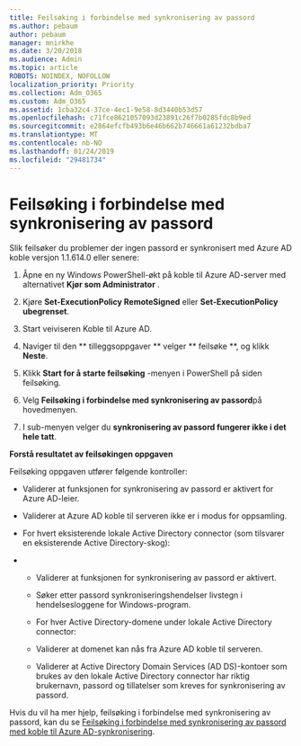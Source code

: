 ```yaml
---
title: Feilsøking i forbindelse med synkronisering av passord
ms.author: pebaum
author: pebaum
manager: mnirkhe
ms.date: 3/20/2018
ms.audience: Admin
ms.topic: article
ROBOTS: NOINDEX, NOFOLLOW
localization_priority: Priority
ms.collection: Adm_O365
ms.custom: Adm_O365
ms.assetid: 1cba32c4-37ce-4ec1-9e58-8d3440b53d57
ms.openlocfilehash: c71fce8621057093d23891c26f7b0285fdc8b9ed
ms.sourcegitcommit: e2864efcfb493b6e46b662b746661a61232bdba7
ms.translationtype: MT
ms.contentlocale: nb-NO
ms.lasthandoff: 01/24/2019
ms.locfileid: "29481734"
---
```

# <a name="troubleshoot-password-synchronization"></a>Feilsøking i forbindelse med synkronisering av passord

Slik feilsøker du problemer der ingen passord er synkronisert med Azure AD koble versjon 1.1.614.0 eller senere:
  
1. Åpne en ny Windows PowerShell-økt på koble til Azure AD-server med alternativet **Kjør som Administrator** . 
    
2. Kjøre **Set-ExecutionPolicy RemoteSigned** eller **Set-ExecutionPolicy ubegrenset**. 
    
3. Start veiviseren Koble til Azure AD.
    
4. Naviger til den ** tilleggsoppgaver ** velger ** feilsøke **, og klikk **Neste**. 
    
5. Klikk **Start for å starte feilsøking** -menyen i PowerShell på siden feilsøking. 
    
6. Velg **Feilsøking i forbindelse med synkronisering av passord**på hovedmenyen. 
    
7. I sub-menyen velger du **synkronisering av passord fungerer ikke i det hele tatt**. 
    
 **Forstå resultatet av feilsøkingen oppgaven**
  
Feilsøking oppgaven utfører følgende kontroller:
  
- Validerer at funksjonen for synkronisering av passord er aktivert for Azure AD-leier.
    
- Validerer at Azure AD koble til serveren ikke er i modus for oppsamling.
    
- For hvert eksisterende lokale Active Directory connector (som tilsvarer en eksisterende Active Directory-skog):
    
- 
  - Validerer at funksjonen for synkronisering av passord er aktivert.
    
  - Søker etter passord synkroniseringshendelser livstegn i hendelsesloggene for Windows-program.
    
  - For hver Active Directory-domene under lokale Active Directory connector:
    
  - Validerer at domenet kan nås fra Azure AD koble til serveren.
    
  - Validerer at Active Directory Domain Services (AD DS)-kontoer som brukes av den lokale Active Directory connector har riktig brukernavn, passord og tillatelser som kreves for synkronisering av passord.
    
Hvis du vil ha mer hjelp, feilsøking i forbindelse med synkronisering av passord, kan du se [Feilsøking i forbindelse med synkronisering av passord med koble til Azure AD-synkronisering](https://docs.microsoft.com/en-us/azure/active-directory/connect/active-directory-aadconnectsync-troubleshoot-password-synchronization).
  

